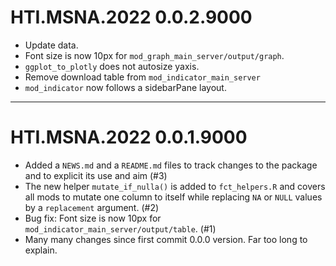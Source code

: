 # HTI.MSNA.2022 0.0.2.9000

* Update data.
* Font size is now 10px for `mod_graph_main_server/output/graph`.
* `ggplot_to_plotly` does not autosize yaxis.
* Remove download table from `mod_indicator_main_server`
* `mod_indicator` now follows a sidebarPane layout.

---

# HTI.MSNA.2022 0.0.1.9000

* Added a `NEWS.md` and a `README.md` files to track changes to the package and to explicit its use and aim (#3)
* The new helper `mutate_if_nulla()`  is added to `fct_helpers.R` and covers all mods to mutate one column to itself while replacing `NA` or `NULL` values by a `replacement` argument. (#2)
* Bug fix: Font size is now 10px for `mod_indicator_main_server/output/table`. (#1)
* Many many changes since first commit 0.0.0 version. Far too long to explain.
